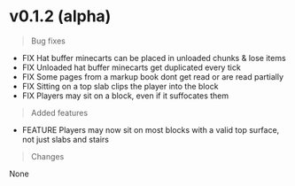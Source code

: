 # v0.1.2 (alpha)

> Bug fixes

 - FIX Hat buffer minecarts can be placed in unloaded chunks & lose items
 - FIX Unloaded hat buffer minecarts get duplicated every tick
 - FIX Some pages from a markup book dont get read or are read partially
 - FIX Sitting on a top slab clips the player into the block
 - FIX Players may sit on a block, even if it suffocates them

> Added features

 + FEATURE Players may now sit on most blocks with a valid top surface, not just slabs and stairs

> Changes

  None